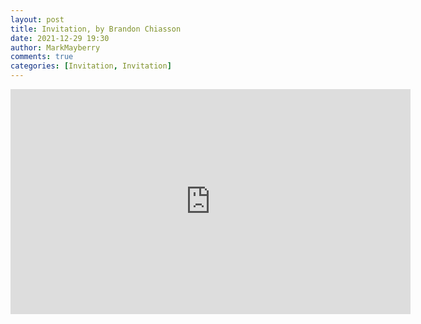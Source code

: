 ```yaml
---
layout: post
title: Invitation, by Brandon Chiasson
date: 2021-12-29 19:30
author: MarkMayberry
comments: true
categories: [Invitation, Invitation]
---
```

<p><iframe src="https://player.vimeo.com/video/663161273?h=5538df7047&amp;title=0&amp;byline=0" width="640" height="360" frameborder="0" allowfullscreen=""></iframe></p>
